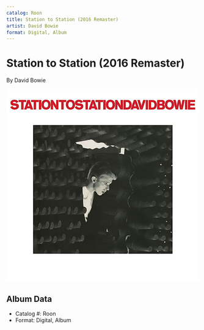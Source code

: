 ```yaml
---
catalog: Roon
title: Station to Station (2016 Remaster)
artist: David Bowie
format: Digital, Album
---
```


# Station to Station (2016 Remaster)

By David Bowie

![](../../assets/albumcovers/David_Bowie-Station_to_Station_2016_Remaster.png)

## Album Data

- Catalog #: Roon
- Format: Digital, Album

